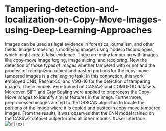 # Tampering-detection-and-localization-on-Copy-Move-Images-using-Deep-Learning-Approaches
Images can be used as legal evidence in forensics, journalism, and other fields. Image tampering is modifying images using modern technologies, which might create false evidence. There are many tampering with images like copy-move image forging, image slicing, and recoloring. Now the detection of those types of images whether tampered with or not and the process of recognizing copied and pasted portions for the copy-move tampered images is a challenging task. In this connection, this work employed CNN, ResNet-50, and VGG-16 for the detection of tampering images. These models were trained on CASIAv2 and COMOFOD datasets. Moreover, SIFT and Gray Scaling were applied to preprocess the Copy-Move images to identify similar features in the image. Furthermore, preprocessed images are fed to the DBSCAN algorithm to locate the portions of the image where it is copied and pasted in copy-move tampered images. From the results, it was observed that the CNN model trained on the CASIAv2 dataset outperformed all other models. 
#User Interface
![alt text](https://github.com/[username]/[reponame]/blob/[branch]/image.jpg?raw=true)
